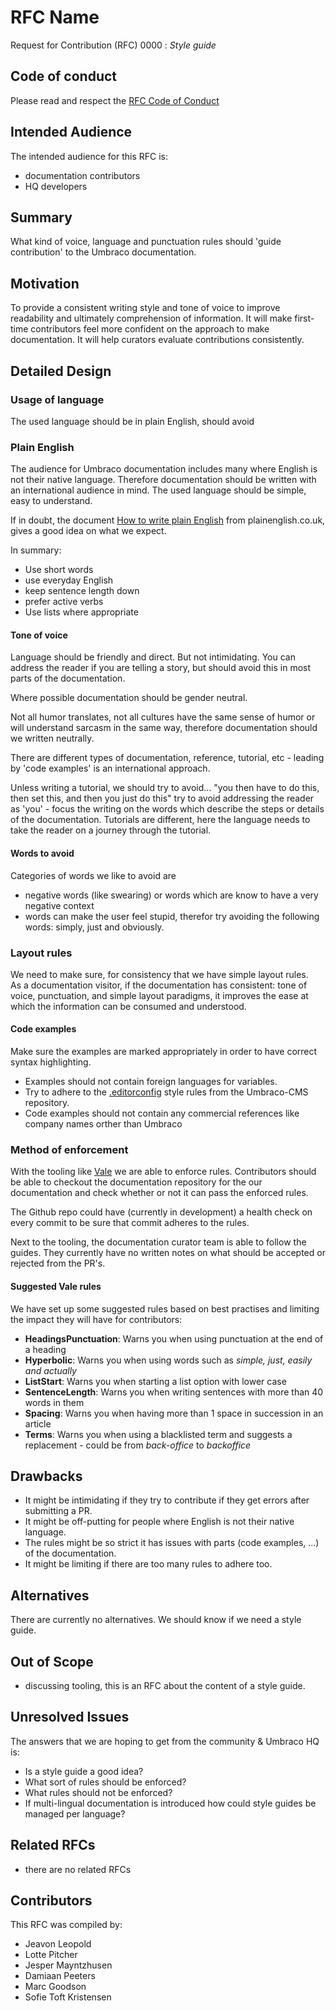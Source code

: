 # RFC Name

Request for Contribution (RFC) 0000 : _Style guide_

## Code of conduct

Please read and respect the [RFC Code of Conduct](https://github.com/umbraco/rfcs/blob/master/CODE_OF_CONDUCT.md)

## Intended Audience

The intended audience for this RFC is: 

* documentation contributors
* HQ developers

## Summary

What kind of voice, language and punctuation rules should 'guide contribution' to the Umbraco documentation.

## Motivation

To provide a consistent writing style and tone of voice to improve readability and ultimately comprehension of information.
It will make first-time contributors feel more confident on the approach to make documentation.
It will help curators evaluate contributions consistently.

## Detailed Design

### Usage of language

The used language should be in plain English, should avoid 

### Plain English

The audience for Umbraco documentation includes many where English is not their native language. Therefore documentation should be  written with an international audience in mind. The used language should be simple, easy to understand. 

If in doubt, the document [How to write plain English](http://www.plainenglish.co.uk/files/howto.pdf) from plainenglish.co.uk, gives a good idea on what we expect. 

In summary: 

* Use short words
* use everyday English
* keep sentence length down
* prefer active verbs
* Use lists where appropriate

#### Tone of voice

Language should be friendly and direct. But not intimidating.
You can address the reader if you are telling a story, but should avoid this in most parts of the documentation.

Where possible documentation should be gender neutral.

Not all humor translates, not all cultures have the same sense of humor or will understand sarcasm in the same way, therefore documentation should we written neutrally.  

There are different types of documentation, reference, tutorial, etc - leading by 'code examples' is an international approach.

Unless writing a tutorial, we should try to avoid... "you then have to do this, then set this, and then you just do this" try to avoid addressing the reader as 'you' - focus the writing on the words which describe the steps or details of the documentation. Tutorials are different, here the language needs to take the reader on a journey through the tutorial.

#### Words to avoid

Categories of words we like to avoid are 

* negative words (like swearing) or words which are know to have a very negative context
* words can make the user feel stupid, therefor try avoiding the following words: simply, just and obviously. 

### Layout rules

We need to make sure, for consistency that we have simple layout rules.   
As a documentation visitor, if the documentation has consistent: tone of voice, punctuation, and simple layout paradigms, it improves the ease at which the information can be consumed and understood.

#### Code examples

Make sure the examples are marked appropriately in order to have correct syntax highlighting.

* Examples should not contain foreign languages for variables.
* Try to adhere to the [.editorconfig](https://github.com/umbraco/Umbraco-CMS/blob/v8/dev/.editorconfig) style rules from the Umbraco-CMS repository.
* Code examples should not contain any commercial references like company names orther than Umbraco

### Method of enforcement 

With the tooling like [Vale](https://errata-ai.github.io/vale/) we are able to enforce rules. Contributors should be able to checkout the documentation repository for the our documentation and check whether or not it can pass the enforced rules.

The Github repo could have (currently in development) a health check on every commit to be sure that commit adheres to the rules.

Next to the tooling, the documentation curator team is able to follow the guides.  They currently have no written notes on what should be accepted or rejected from the PR's.

#### Suggested Vale rules

We have set up some suggested rules based on best practises and limiting the impact they will have for contributors:

- **HeadingsPunctuation**: Warns you when using punctuation at the end of a heading
- **Hyperbolic**: Warns you when using words such as _simple, just, easily and actually_
- **ListStart**: Warns you when starting a list option with lower case
- **SentenceLength**: Warns you when writing sentences with more than 40 words in them
- **Spacing**: Warns you when having more than 1 space in succession in an article
- **Terms**: Warns you when using a blacklisted term and suggests a replacement - could be from _back-office_ to _backoffice_

## Drawbacks

* It might be intimidating if they try to contribute if they get errors after submitting a PR.
* It might be off-putting for people where English is not their native language.
* The rules might be so strict it has issues with parts (code examples, ...) of the documentation.
* It might be limiting if there are too many rules to adhere too.

## Alternatives

There are currently no alternatives.  We should know if we need a style guide.

## Out of Scope

* discussing tooling, this is an RFC about the content of a style guide.

## Unresolved Issues

The answers that we are hoping to get from the community & Umbraco HQ is:

* Is a style guide a good idea?
* What sort of rules should be enforced?
* What rules should not be enforced?
* If multi-lingual documentation is introduced how could style guides be managed per language?

## Related RFCs 

* there are no related RFCs

## Contributors

This RFC was compiled by:

* Jeavon Leopold
* Lotte Pitcher
* Jesper Mayntzhusen
* Damiaan Peeters
* Marc Goodson
* Sofie Toft Kristensen
